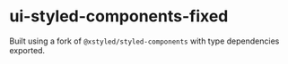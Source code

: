 # ui-styled-components-fixed

Built using a fork of `@xstyled/styled-components` with type dependencies exported.
